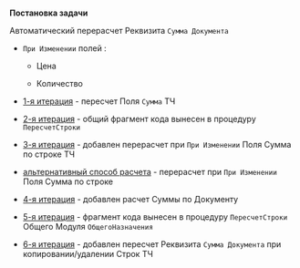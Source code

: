 

####
**Постановка задачи**

Автоматический перерасчет Реквизита `Сумма Документа`

- `При Изменении` полей :

    - Цена

    - Количество

- [1-я итерация](https://github.com/alex-dev-2020/SpecPlatform/commit/c362a059d836bf605f194c628f61fb95631d3d81) - пересчет Поля `Сумма` ТЧ

- [2-я итерация](https://github.com/alex-dev-2020/SpecPlatform/commit/3a663312a7eb725f67d179398cad7c9e6d42d839) - общий фрагмент кода вынесен в процедуру `ПересчетСтроки` 

- [3-я итерация](https://github.com/alex-dev-2020/SpecPlatform/commit/10fec37ae7e22aec0b375325494fb4a3617bc089) - добавлен перерасчет при `При Изменении` Поля Сумма по строке ТЧ 

- [альтернативный способ расчета](https://github.com/alex-dev-2020/SpecPlatform/commit/c8a7a0bad46d57c96b4c0e2b25738c6c023d2dcf) - перерасчет при `При Изменении` Поля Сумма по строке 

- [4-я итерация](https://github.com/alex-dev-2020/SpecPlatform/commit/81f4b8c4e39af9ed0773bfe47c5d8a594aad7d5c) - добавлен расчет Суммы по Документу

- [5-я итерация](https://github.com/alex-dev-2020/SpecPlatform/commit/d19a85e0a156795381580b04d58544a01fe93a59) - фрагмент кода вынесен в процедуру `ПересчетСтроки` Общего Модуля `ОбщегоНазначения` 

- [6-я итерация](https://github.com/alex-dev-2020/SpecPlatform/commit/c432cb4d53a641f9873ffb3170f0028e168827bd) - добавлен пересчет Реквизита `Сумма Документа` при копировании/удалении Строк ТЧ



